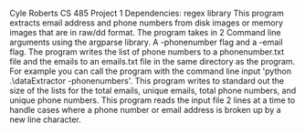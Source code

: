 Cyle Roberts
CS 485 Project 1
Dependencies:
regex library
This program extracts email address and phone numbers from
disk images or memory images that are in raw/dd format.
The program takes in 2 Command line arguments using the argparse library. 
A -phonenumber flag and a -email flag.
The program writes the list of phone numbers to a phonenumber.txt file and the
emails to an emails.txt file in the same directory as the program.
For example you can call the program with the command line input 
'python .\\dataExtractor -phonenumbers'.
This program writes to standard out the size of the lists for the total emails,
unique emails, total phone numbers, and unique phone numbers.
This program reads the input file 2 lines at a time to handle cases where a phone
number or email address is broken up by a new line character.
